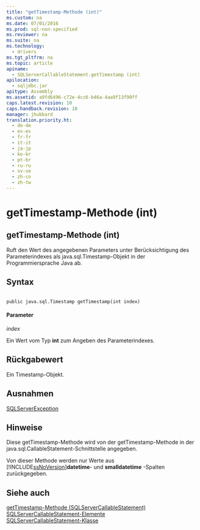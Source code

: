 ```yaml
---
title: "getTimestamp-Methode (int)"
ms.custom: na
ms.date: 07/01/2016
ms.prod: sql-non-specified
ms.reviewer: na
ms.suite: na
ms.technology: 
  - drivers
ms.tgt_pltfrm: na
ms.topic: article
apiname: 
  - SQLServerCallableStatement.getTimestamp (int)
apilocation: 
  - sqljdbc.jar
apitype: Assembly
ms.assetid: a9fd6496-c72e-4cc6-b46a-4aa9f13f90ff
caps.latest.revision: 10
caps.handback.revision: 10
manager: jhubbard
translation.priority.ht: 
  - de-de
  - es-es
  - fr-fr
  - it-it
  - ja-jp
  - ko-kr
  - pt-br
  - ru-ru
  - sv-se
  - zh-cn
  - zh-tw
---
```

# getTimestamp-Methode (int)
    
## getTimestamp\-Methode \(int\)  
 Ruft den Wert des angegebenen Parameters unter Berücksichtigung des Parameterindexes als java.sql.Timestamp\-Objekt in der Programmiersprache Java ab.  
  
## Syntax  
  
```  
  
public java.sql.Timestamp getTimestamp(int index)  
```  
  
#### Parameter  
 *index*  
  
 Ein Wert vom Typ **int** zum Angeben des Parameterindexes.  
  
## Rückgabewert  
 Ein Timestamp\-Objekt.  
  
## Ausnahmen  
 [SQLServerException](../content/SQLServerException-Class.md)  
  
## Hinweise  
 Diese getTimestamp\-Methode wird von der getTimestamp\-Methode in der java.sql.CallableStatement\-Schnittstelle angegeben.  
  
 Von dieser Methode werden nur Werte aus [!INCLUDE[ssNoVersion](../content/includes/ssNoVersion_md.md)]**datetime**\- und **smalldatetime** \-Spalten zurückgegeben.  
  
## Siehe auch  
 [getTimestamp-Methode &#40;SQLServerCallableStatement&#41;](../content/getTimestamp-Method--SQLServerCallableStatement-.md)   
 [SQLServerCallableStatement-Elemente](../content/SQLServerCallableStatement-Members.md)   
 [SQLServerCallableStatement-Klasse](../content/SQLServerCallableStatement-Class.md)  
  
  